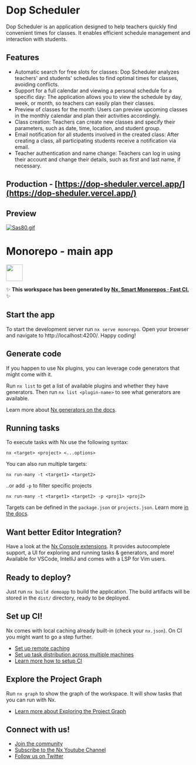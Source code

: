 # Dop Scheduler
Dop Scheduler is an application designed to help teachers quickly find convenient times for classes. It enables efficient schedule management and interaction with students.

## Features
- Automatic search for free slots for classes: Dop Scheduler analyzes teachers' and students' schedules to find optimal times for classes, avoiding conflicts.
- Support for a full calendar and viewing a personal schedule for a specific day: The application allows you to view the schedule by day, week, or month, so teachers can easily plan their classes.
- Preview of classes for the month: Users can preview upcoming classes in the monthly calendar and plan their activities accordingly.
- Class creation: Teachers can create new classes and specify their parameters, such as date, time, location, and student group.
- Email notification for all students involved in the created class: After creating a class, all participating students receive a notification via email.
- Teacher authentication and name change: Teachers can log in using their account and change their details, such as first and last name, if necessary.

## Production - [https://dop-sheduler.vercel.app/](https://dop-sheduler.vercel.app/)

## Preview 
[![Sas80.gif](https://s9.gifyu.com/images/Sas80.gif)](https://gifyu.com/image/Sas80)
# Monorepo - main app

<a alt="Nx logo" href="https://nx.dev" target="_blank" rel="noreferrer"><img src="https://raw.githubusercontent.com/nrwl/nx/master/images/nx-logo.png" width="45"></a>

✨ **This workspace has been generated by [Nx, Smart Monorepos · Fast CI.](https://nx.dev)** ✨

## Start the app

To start the development server run `nx serve monorepo`. Open your browser and navigate to http://localhost:4200/. Happy coding!


## Generate code

If you happen to use Nx plugins, you can leverage code generators that might come with it.

Run `nx list` to get a list of available plugins and whether they have generators. Then run `nx list <plugin-name>` to see what generators are available.

Learn more about [Nx generators on the docs](https://nx.dev/plugin-features/use-code-generators).

## Running tasks

To execute tasks with Nx use the following syntax:

```
nx <target> <project> <...options>
```

You can also run multiple targets:

```
nx run-many -t <target1> <target2>
```

..or add `-p` to filter specific projects

```
nx run-many -t <target1> <target2> -p <proj1> <proj2>
```

Targets can be defined in the `package.json` or `projects.json`. Learn more [in the docs](https://nx.dev/core-features/run-tasks).

## Want better Editor Integration?

Have a look at the [Nx Console extensions](https://nx.dev/nx-console). It provides autocomplete support, a UI for exploring and running tasks & generators, and more! Available for VSCode, IntelliJ and comes with a LSP for Vim users.

## Ready to deploy?

Just run `nx build demoapp` to build the application. The build artifacts will be stored in the `dist/` directory, ready to be deployed.

## Set up CI!

Nx comes with local caching already built-in (check your `nx.json`). On CI you might want to go a step further.

- [Set up remote caching](https://nx.dev/core-features/share-your-cache)
- [Set up task distribution across multiple machines](https://nx.dev/nx-cloud/features/distribute-task-execution)
- [Learn more how to setup CI](https://nx.dev/recipes/ci)

## Explore the Project Graph
Run `nx graph` to show the graph of the workspace.
It will show tasks that you can run with Nx.

- [Learn more about Exploring the Project Graph](https://nx.dev/core-features/explore-graph)

## Connect with us!

- [Join the community](https://nx.dev/community)
- [Subscribe to the Nx Youtube Channel](https://www.youtube.com/@nxdevtools)
- [Follow us on Twitter](https://twitter.com/nxdevtools)
